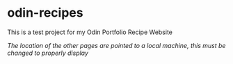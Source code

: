 # odin-recipes
This is a test project for my Odin Portfolio
Recipe Website

*The location of the other pages are pointed to a local machine, this must be changed to properly display*
